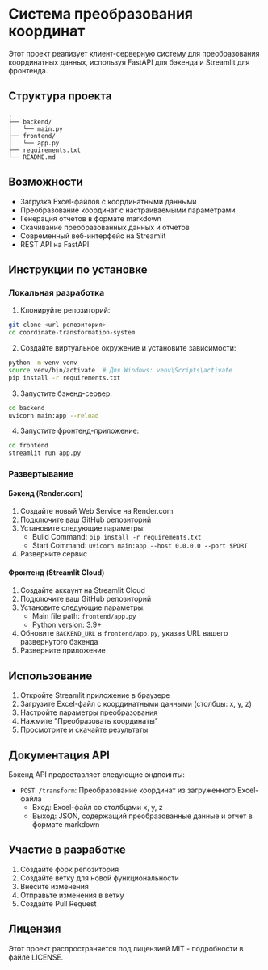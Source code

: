 # Система преобразования координат

Этот проект реализует клиент-серверную систему для преобразования координатных данных, используя FastAPI для бэкенда и Streamlit для фронтенда.

## Структура проекта

```
.
├── backend/
│   └── main.py
├── frontend/
│   └── app.py
├── requirements.txt
└── README.md
```

## Возможности

- Загрузка Excel-файлов с координатными данными
- Преобразование координат с настраиваемыми параметрами
- Генерация отчетов в формате markdown
- Скачивание преобразованных данных и отчетов
- Современный веб-интерфейс на Streamlit
- REST API на FastAPI

## Инструкции по установке

### Локальная разработка

1. Клонируйте репозиторий:
```bash
git clone <url-репозитория>
cd coordinate-transformation-system
```

2. Создайте виртуальное окружение и установите зависимости:
```bash
python -m venv venv
source venv/bin/activate  # Для Windows: venv\Scripts\activate
pip install -r requirements.txt
```

3. Запустите бэкенд-сервер:
```bash
cd backend
uvicorn main:app --reload
```

4. Запустите фронтенд-приложение:
```bash
cd frontend
streamlit run app.py
```

### Развертывание

#### Бэкенд (Render.com)

1. Создайте новый Web Service на Render.com
2. Подключите ваш GitHub репозиторий
3. Установите следующие параметры:
   - Build Command: `pip install -r requirements.txt`
   - Start Command: `uvicorn main:app --host 0.0.0.0 --port $PORT`
4. Разверните сервис

#### Фронтенд (Streamlit Cloud)

1. Создайте аккаунт на Streamlit Cloud
2. Подключите ваш GitHub репозиторий
3. Установите следующие параметры:
   - Main file path: `frontend/app.py`
   - Python version: 3.9+
4. Обновите `BACKEND_URL` в `frontend/app.py`, указав URL вашего развернутого бэкенда
5. Разверните приложение

## Использование

1. Откройте Streamlit приложение в браузере
2. Загрузите Excel-файл с координатными данными (столбцы: x, y, z)
3. Настройте параметры преобразования
4. Нажмите "Преобразовать координаты"
5. Просмотрите и скачайте результаты

## Документация API

Бэкенд API предоставляет следующие эндпоинты:

- `POST /transform`: Преобразование координат из загруженного Excel-файла
  - Вход: Excel-файл со столбцами x, y, z
  - Выход: JSON, содержащий преобразованные данные и отчет в формате markdown

## Участие в разработке

1. Создайте форк репозитория
2. Создайте ветку для новой функциональности
3. Внесите изменения
4. Отправьте изменения в ветку
5. Создайте Pull Request

## Лицензия

Этот проект распространяется под лицензией MIT - подробности в файле LICENSE. 